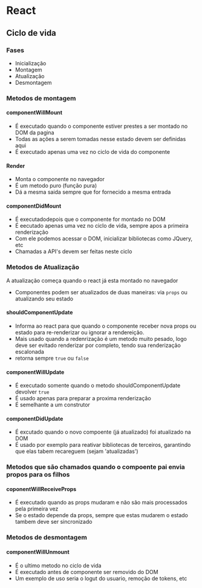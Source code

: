 # React

## Ciclo de vida
### Fases
- Inicialização
- Montagem
- Atualização
- Desmontagem

### Metodos de montagem

#### componentWillMount

- É executado quando o componente estiver prestes a ser montado no DOM da pagina
- Todas as ações a serem tomadas nesse estado devem ser definidas aqui
- É executado apenas uma vez no ciclo de vida do componente

#### Render

- Monta o componente no navegador
- É um metodo puro (função pura)
- Dá a mesma saida sempre que for fornecido a mesma entrada

####  componentDidMount

- É executadodepois que o componente for montado no DOM
- É eecutado apenas uma vez no ciclo de vida, sempre apos a primeira renderização
- Com ele podemos acessar o DOM, inicializar bibliotecas como JQuery, etc
- Chamadas a API's devem ser feitas neste ciclo

### Metodos de Atualização

A atualização começa quando o react já esta montado no navegador
- Componentes podem ser atualizados de duas maneiras:
via `props` ou atualizando seu estado

#### shouldComponentUpdate
- Informa ao react para que quando o componente receber nova props ou estado para re-renderizar ou
ignorar a rendereição.
- Mais usado quando a redenrização é um metodo muito pesado, logo deve ser evitado renderizar por completo, tendo sua renderização escalonada
- retorna sempre `true` ou `false`

#### componentWillUpdate
- É executado somente quando o metodo shouldComponentUpdate devolver `true`
- É usado apenas para preparar a proxima renderização
- É semelhante a um construtor

#### componentDidUpdate

- É excutado quando o novo compoente (já atualizado) foi atualizado na DOM
- É usado por exemplo para reativar bibliotecas de terceiros, garantindo que elas tabem recareguem (sejam 'atualizadas')

### Metodos que são chamados quando o compoente pai envia propos para os filhos

#### coponentWillReceiveProps
- É executado quando as props mudaram e não são mais processados pela primeira vez
- Se o estado depende da props, sempre que estas mudarem o estado tambem deve ser sincronizado


### Metodos de desmontagem

#### componentWillUnmount

- É o ultimo metodo no ciclo de vida
- É executado antes de  componente ser removido do DOM
- Um exemplo de uso seria o logut do usuario, remoção de tokens, etc
